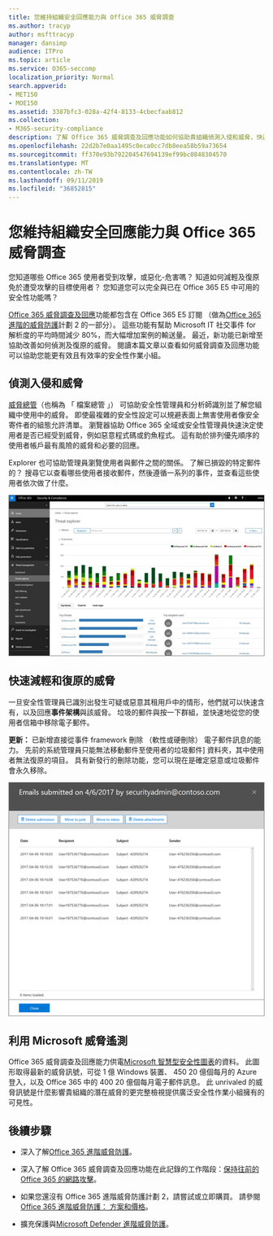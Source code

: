 ```yaml
---
title: 您維持組織安全回應能力與 Office 365 威脅調查
ms.author: tracyp
author: msfttracyp
manager: dansimp
audience: ITPro
ms.topic: article
ms.service: O365-seccomp
localization_priority: Normal
search.appverid:
- MET150
- MOE150
ms.assetid: 3387bfc3-028a-42f4-8133-4cbecfaab812
ms.collection:
- M365-security-compliance
description: 了解 Office 365 威脅調查及回應功能如何協助貴組織偵測入侵和威脅，快速地降低，以及復原威脅。
ms.openlocfilehash: 22d2b7e0aa1495c0eca0cc7db8eea58b59a73654
ms.sourcegitcommit: ff370e93b792204547694139ef99bc0848304570
ms.translationtype: MT
ms.contentlocale: zh-TW
ms.lasthandoff: 09/11/2019
ms.locfileid: "36852815"
---
```

# <a name="keep-your-organization-safe-with-office-365-threat-investigation-and-response-capabilities"></a>您維持組織安全回應能力與 Office 365 威脅調查

您知道哪些 Office 365 使用者受到攻擊，或惡化-危害嗎？ 知道如何減輕及復原免於遭受攻擊的目標使用者？ 您知道您可以完全與已在 Office 365 E5 中可用的安全性功能嗎？ 
  
[Office 365 威脅調查及回應](office-365-ti.md)功能都包含在 Office 365 E5 訂閱 （做為[Office 365 進階的威脅防護](office-365-atp.md)計劃 2 的一部分）。 這些功能有幫助 Microsoft IT 社交事件 for 解析度的平均時間減少 80%，而大幅增加案例的輸送量。 最近，新功能已新增至協助改善如何偵測及復原的威脅。 閱讀本篇文章以查看如何威脅調查及回應功能可以協助您能更有效且有效率的安全性作業小組。
  
## <a name="detect-intrusions-and-threats"></a>偵測入侵和威脅

[威脅總管](threat-explorer.md)（也稱為 「 檔案總管 」） 可協助安全性管理員和分析師識別並了解您組織中使用中的威脅。 即使最複雜的安全性設定可以規避表面上無害使用者像安全寄件者的組態允許清單。 瀏覽器協助 Office 365 全域或安全性管理員快速決定使用者是否已經受到威脅，例如惡意程式碼或釣魚程式。 這有助於排列優先順序的使用者帳戶最有風險的威脅和必要的回應。 
  
Explorer 也可協助管理員瀏覽使用者與郵件之間的關係。 了解已損毀的特定郵件的？ 搜尋它以查看哪些使用者接收郵件，然後遵循一系列的事件，並查看這些使用者依次做了什麼。

![在 Office 365 中，惡意程式碼系列的色彩編碼的威脅總管的螢幕擷取畫面](media/591338dd-252a-437d-b5f2-87aa42e74b0c.png)
  
## <a name="quickly-mitigate-and-recover-from-threats"></a>快速減輕和復原的威脅

一旦安全性管理員已識別出發生可疑或惡意其租用戶中的情形，他們就可以快速含有，以及回應**事件架構**與該威脅。 垃圾的郵件與按一下群組，並快速地從您的使用者信箱中移除電子郵件。 
  
 **更新：** 已新增直接從事件 framework 刪除 （軟性或硬刪除） 電子郵件訊息的能力。 先前的系統管理員只能無法移動郵件至使用者的垃圾郵件] 資料夾，其中使用者無法復原的項目。 具有新發行的刪除功能，您可以現在是確定惡意或垃圾郵件會永久移除。 
    
![事件修復工作的電子郵件清單的螢幕擷取畫面](media/9d8452d3-d8d2-4b26-81f9-76396e08dd17.png)
  
## <a name="leverage-the-threat-telemetry-of-microsoft"></a>利用 Microsoft 威脅遙測

Office 365 威脅調查及回應能力供電[Microsoft 智慧型安全性圖表](https://go.microsoft.com/fwlink/?linkid=2036223)的資料。 此圖形取得最新的威脅訊號，可從 1 億 Windows 裝置、 450 20 億個每月的 Azure 登入，以及 Office 365 中的 400 20 億個每月電子郵件訊息。 此 unrivaled 的威脅訊號是什麼影響貴組織的潛在威脅的更完整檢視提供廣泛安全性作業小組擁有的可見性。 
  
## <a name="next-steps"></a>後續步驟

- 深入了解[Office 365 進階威脅防護](office-365-atp.md)。

- 深入了解 Office 365 威脅調查及回應功能在此記錄的工作階段：[保持往前的 Office 365 的網路攻擊](https://myignite.microsoft.com/videos/53723)。

- 如果您還沒有 Office 365 進階威脅防護計劃 2，請嘗試或立即購買。 請參閱[Office 365 進階威脅防護： 方案和價格](https://products.office.com/exchange/advance-threat-protection#pmg-allup-content)。
    
- 擴充保護與[Microsoft Defender 進階威脅防護](https://docs.microsoft.com/windows/security/threat-protection/microsoft-defender-atp/microsoft-defender-advanced-threat-protection)。